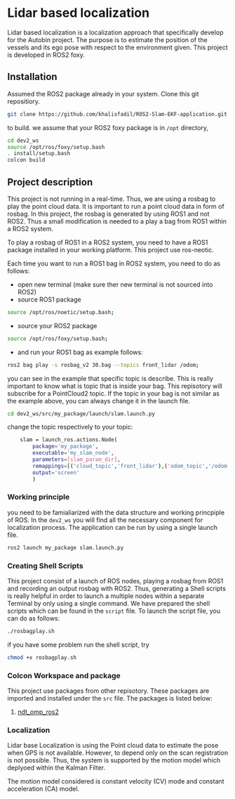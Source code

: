 # Lidar based localization

Lidar based localization is a localization approach that specifically develop for the Autobin project. The purpose is to estimate the position of the vessels and its ego pose with respect to the environment given. This project is developed in ROS2 foxy.

## Installation

Assumed the ROS2 package already in your system. Clone this git repositiory.

```bash
git clone https://github.com/khalisfadil/ROS2-Slam-EKF-application.git
```
to build. we assume that your ROS2 foxy package is in ```/opt``` directory,
```bash
cd dev2_ws
source /opt/ros/foxy/setup.bash
. install/setup.bash
colcon build
```


## Project description
This project is not running in a real-time. Thus, we are using a rosbag to play the point cloud data. It is important to run a point cloud data in form of rosbag. In this project, the rosbag is generated by using ROS1 and not ROS2. Thus a small modification is needed to a play a bag from ROS1 within a ROS2 system. 

To play a rosbag of ROS1 in a ROS2 system, you need to have a ROS1 package installed in your working platform. This project use ros-neotic. 

Each time you want to run a ROS1 bag in ROS2 system, you need to do as follows:
- open new terminal (make sure ther new terminal is not sourced into ROS2)
- source ROS1 package
```bash
source /opt/ros/noetic/setup.bash;
```
- source  your ROS2 package
```bash
source /opt/ros/foxy/setup.bash;
```
- and run your ROS1 bag as example follows:
```bash
ros2 bag play -s rosbag_v2 30.bag --topics front_lidar /odom;
```
you can see in the example that specific topic is describe. This is really important to know what is topic that is inside your bag. This repisotory will subscribe for a PointCloud2 topic. If the topic in your bag is not similar as the example above, you can always change it in the launch file.
```bash
cd dev2_ws/src/my_package/launch/slam.launch.py
```
change the topic respectively to your topic:
```bash
    slam = launch_ros.actions.Node(
        package='my_package',
        executable='my_slam_node',
        parameters=[slam_param_dir],
        remappings=[('cloud_topic','front_lidar'),('odom_topic','/odom')],
        output='screen'
        )
```
### Working principle
you need to be famialiarized with the data structure and working princpiple of ROS. In the ```dev2_ws``` you will find all the necessary component for localization process. The application can be run by using a single launch file.
```bash
ros2 launch my_package slam.launch.py
```
### Creating Shell Scripts

This project consist of a launch of ROS  nodes, playing a rosbag from ROS1 and recording an output rosbag with ROS2. Thus, generating a Shell scripts is really helpful in order to launch a multiple nodes within a separate Terminal by only using a single command. We have prepared the shell scripts which can be found in the  ```script``` file. To launch the script file, you can do as follows:
```bash
./rosbagplay.sh
```
if you have some problem run the shell script, try
```bash
chmod +x rosbagplay.sh
```
### Colcon Workspace and package

This project use packages from other repisotory. These packages are imported and installed under the ```src``` file. The packages is listed below:

1. [ndt_omp_ros2](https://github.com/rsasaki0109/ndt_omp_ros2.git)


### Localization

Lidar base Localization is using the Point cloud data to estimate the pose when GPS is not available. However, to depend only on the scan registration is not possible. Thus, the system is supported by the motion model which deplyoed within the Kalman Filter. 

The motion model considered is constant velocity (CV) mode and constant acceleration (CA) model. 

